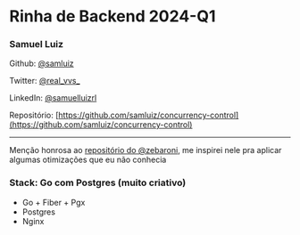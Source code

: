# Rinha de Backend 2024-Q1

### Samuel Luiz

Github: [@samluiz](https://github.com/samluiz)

Twitter: [@real_vvs_](https://twitter.com/real_vvs_)

LinkedIn: [@samuelluizrl](https://www.linkedin.com/in/samuelluizrl)

Repositório: [https://github.com/samluiz/concurrency-control](https://github.com/samluiz/concurrency-control)

---

Menção honrosa ao [repositório do @zebaroni](https://github.com/zebaroni/rinha-backend-2024-q1), me inspirei nele pra aplicar algumas otimizações que eu não conhecia


### Stack: Go com Postgres (muito criativo)
- Go + Fiber + Pgx
- Postgres
- Nginx 
